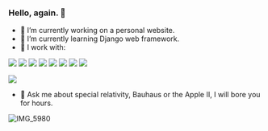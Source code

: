 ### Hello, again. 👋

- 🔭 I’m currently working on a personal website.
- 🌱 I’m currently learning Django web framework.
- :electric_plug: I work with:  
  
![](https://img.shields.io/badge/-Python-yellow?style=for-the-badge&logo=python) ![](https://img.shields.io/badge/-HTML-important?style=for-the-badge&logo=html5) ![](https://img.shields.io/badge/-CSS-green?style=for-the-badge&logo=css3) ![](https://img.shields.io/badge/-Git-lightgrey?style=for-the-badge&logo=git) ![](https://img.shields.io/badge/-macOS-010101?style=for-the-badge&logo=apple) ![](https://img.shields.io/badge/-Ubuntu-D64514?style=for-the-badge&logo=ubuntu) ![](https://img.shields.io/badge/-Pop!__OS-525252?style=for-the-badge&logo=pop!_os) ![](https://img.shields.io/badge/-VS%20Code-41A9F2?style=for-the-badge&logo=visualstudiocode)

<img src="https://github-readme-stats.vercel.app/api/top-langs?username=igorstalmach&layout=compact&theme=dark"/>

- :speech_balloon: Ask me about special relativity, Bauhaus or the Apple II, I will bore you for hours.

![IMG_5980](https://user-images.githubusercontent.com/92231661/184785921-2e208959-0afe-41e4-bc98-958b603949d5.jpeg)
